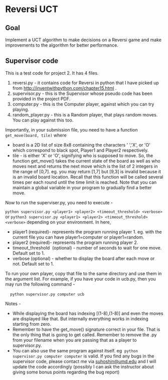 # Reversi UCT
## Goal
Implement a UCT algorithm to make decisions on a Reversi game and make improvements to the algorithm for better performance. 

## Supervisor code
This is a test code for project 2.
It has 4 files.
1. reversi.py - it contains code for Reversi in python that I have picked up from http://inventwithpython.com/chapter15.html .
2. supervisor.py - this is the Supervisor whose pseudo code has been provided in the project PDF.
3. computer.py - this is the Computer player, against which you can try playing.
4. random_player.py - this is a Random player, that plays random moves. You can play against this too.


Importantly, in your submission file, you need to have a function 
`get_move(board, tile)`
where
- board is a 2D list of size 8x8 containing the characters ' ','X', or 'O' which correspond to black spot, Player1 and Player2 respectively.
- tile - is either 'X' or 'O', signifying who is supposed to move.
So, the function get_move() takes the current state of the board as well as who moves next and returns the next move which is the list of 2 integers in the range of [0,7]. eg. you may return [1,7] but [9,3] is invalid because it is an invalid board location.
Recall that this function will be called several times per each round until the time limit is reached.
Note that you can maintain a global variable in your program to gradually find a better move.


Now to run the superviser.py, you need to execute - 

`python supervisor.py <player1> <player2> <timeout_threshold> <verbose>`
or
`python3 supervisor.py <player1> <player2> <timeout_threshold> <verbose>`
depending on your environment.
In here,
- player1 (required)- represents the program running player 1. eg. with the current file you can have player1=computer or player1=random.
- player2 (required)- represents the program running player 2. 
- timeout_threshold  (optional) - number of seconds to wait for one move. Default set to 1.
- verbose (optional) - whether to display the board after each move or not. Default set to 1.

To run your own player, copy that file to the same directory and use them in the argument list.
For example, if you have your code in ucb.py, then you may run the following command -

    `python supervisor.py computer ucb`

Notes - 

- While displaying the board has indexing [(1-8),(1-8)] and even the moves are displayed like that. But internally everything works in indexing starting from zero.
- Remember to have the get_move() signature correct in your file. That is the only thing that is going to get called.
Remember to remove the .py from your filename when you are passing that as a player to supervisor.py.
- You can also use the same program against itself. eg  `python supervisor.py computer computer` is valid.
If you find any bugs in the supervisor code, please contact me via suhoshin@umd.edu and I will update the code accordingly (possibly I can ask the instructor about giving some bonus points regarding the bug report)



